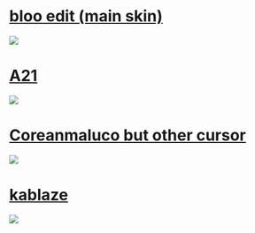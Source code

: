 # [bloo edit (main skin)]()
![](https://osu.ppy.sh/ss/16210158/9f6f)

# [A21](https://drive.google.com/file/d/1dyGTu5rU7xprmYkIETI1AYmWqDuWHNkD/view?usp=sharing)
![](https://cdn.discordapp.com/attachments/745632745128067192/787696611308208148/unknown.png)

# [Coreanmaluco but other cursor](https://milinho.s-ul.eu/bE0GAQvt)
![](https://media.discordapp.net/attachments/659580666714783744/809826591810125864/0e74.png?width=1202&height=676)

# [kablaze](https://milinho.s-ul.eu/esfbyGtB)
![](https://images-ext-2.discordapp.net/external/g4Vwfa6dy_26qqG9EzmcC-UoR6aIw4xFwrQlfPwRiVE/https/osu.ppy.sh/ss/16202261/af36?width=1202&height=676)
